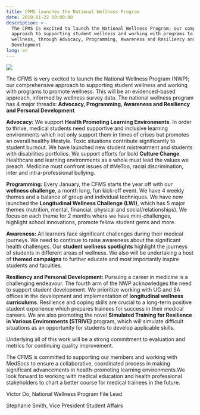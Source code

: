 ```yaml
---
title: CFMS launches the National Wellness Program
date: 2018-01-22 00:00:00
description: >-
  The CFMS is excited to launch the National Wellness Program; our comprehensive
  approach to supporting student wellness and working with programs to promote
  wellness, through Advocacy, Programming, Awareness and Resiliency and Personal
  Development
lang: en
---
```


![](/images/lwi-images/national-wellness-program.png)

The CFMS is very excited to launch the National Wellness Program (NWP); our comprehensive approach to supporting student wellness and working with programs to promote wellness. This will be an evidenced-based approach, informed by wellness survey data. The national wellness program has 4 major threads: **Advocacy, Programming, Awareness and Resiliency and Personal Development**

**Advocacy:** We support **Health Promoting Learning Environments**. In order to thrive, medical students need supportive and inclusive learning environments which not only support them in times of crises but promotes an overall healthy lifestyle. Toxic situations contribute significantly to student burnout. We have launched new student mistreatment and students with disabilities portfolios. We support efforts for bold **Culture Change**. Healthcare and learning environments as a whole must lead the values we preach. Medicine must confront issues of #MeToo, racial discrimination, inter and intra-professional bullying.

**Programming:** Every January, the CFMS starts the year off with our **wellness challenge**, a month long, fun kick-off event. We have 4 weekly themes and a balance of group and individual techniques. We have now launched the **Longitudinal Wellness Challenge (LWI)**, which has 5 major themes (nutrition, mental, financial, physical and social/relationships). We focus on each theme for 2 months where we have mini-challenges, highlight school innovations, promote fellow student gems and more.

**Awareness:** All learners face significant challenges during their medical journeys. We need to continue to raise awareness about the significant health challenges. Our **student wellness spotlights** highlight the journeys of students in different areas of wellness. We also will be undertaking a host of **themed campaigns** to further educate and most importantly inspire students and faculties.

**Resiliency and Personal Development:** Pursuing a career in medicine is a challenging endeavour. The fourth arm of the NWP acknowledges the need to support student development.  We prioritize working with UG and SA offices in the development and implementation of **longitudinal wellness curriculums**. Resilience and coping skills are crucial to a long-term positive student experience which prepares trainees for success in their medical careers. We are also promoting the novel **Simulated Training for Resilience in Various Environments (STRIVE)** program, which will simulate difficult situations as an opportunity for students to develop applicable skills.

Underlying all of this work will be a strong commitment to evaluation and metrics for continuing quality improvement.

The CFMS is committed to supporting our members and working with MedSocs to ensure a collaborative, coordinated process in making significant advancements in health-promoting learning environments.We look forward to working with medical education and health professional stakeholders to chart a better course for medical trainees in the future.

Victor Do, National Wellness Program File Lead

Stephanie Smith, Vice President Student Affairs